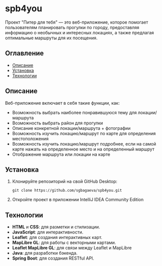 # spb4you

Проект "Питер для тебя" — это веб-приложение, которое помогает пользователям планировать прогулки по городу, предоставляя информацию о необычных и интересных локациях, а также предлагая оптимальные маршруты для их посещения.

## Оглавление
- [Описание](#описание)
- [Установка](#установка)
- [Технологии](#технологии)

## Описание

Веб-приложение включает в себя такие функции, как:
- Возможность выбрать наиболее понравившуюся тему для локации/маршрута
- Возможность выбрать район для прогулки
- Описание конкретной локации/маршрута + фотографии
- Возможность изучить локацию/маршрут по карте для определения местоположения
- Возможность изучить локацию/маршрут подробнее, если на самой карте нажать на определенное место и на определенный маршрут
- Отображение маршрута или локации на карте

## Установка

1. Клонируйте репозиторий на свой GitHub Desktop:
    ```
    git clone https://github.com/sgbagaeva/spb4you.git
    ```
2. Откройте проект в приложении IntelliJ IDEA Community Edition

## Технологии

- **HTML** и **CSS**: для разметки и стилизации.
- **JavaScript**: для интерактивности.
- **Leaflet**: для создания интерактивных карт.
- **MapLibre GL**: для работы с векторными картами.
- **Leaflet MapLibre GL**: для связи между Leaflet и MapLibre
- **Java**: для разработки бэкенда.
- **Spring Boot**: для создания RESTful API.
